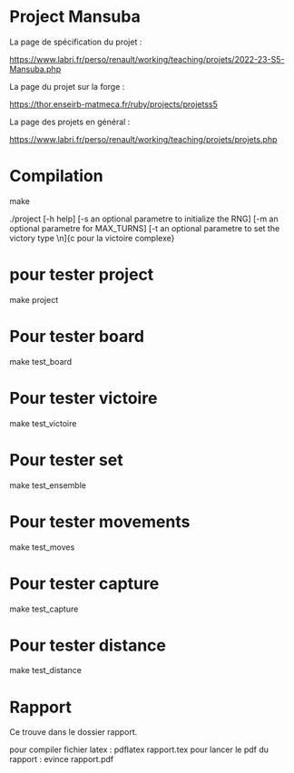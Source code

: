 # Project Mansuba

La page de spécification du projet :

<https://www.labri.fr/perso/renault/working/teaching/projets/2022-23-S5-Mansuba.php>

La page du projet sur la forge :

https://thor.enseirb-matmeca.fr/ruby/projects/projetss5

La page des projets en général :

<https://www.labri.fr/perso/renault/working/teaching/projets/projets.php>

# Compilation
make 

./project [-h help]
          [-s an optional parametre to initialize the RNG]
          [-m an optional parametre for MAX_TURNS] 
          [-t an optional parametre to set the victory type \n]{c pour la victoire complexe}

# pour tester project
make project 

# Pour tester board
make test_board 

# Pour tester victoire
make test_victoire 

# Pour tester set
make test_ensemble

# Pour tester movements
make test_moves

# Pour tester capture
make test_capture

# Pour tester distance
make test_distance

# Rapport
Ce trouve dans le dossier rapport. 

pour compiler fichier latex   :    pdflatex rapport.tex
pour lancer le pdf du rapport :    evince rapport.pdf